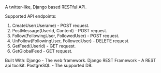 A twitter-like, Django based RESTful API.

Supported API endpoints:
1. CreateUser(Userame) - POST request.
2. PostMessage(UserId, Content) - POST request.
3. Follow(FollowingUser, FollowedUser) - POST request.
4. UnFollow(FollowingUser, FollowedUser) - DELETE request.
5. GetFeed(Userid) - GET request.
6. GetGlobalFeed - GET request.

Built With:
Django - The web framework.
Django REST Framework - A REST api toolkit.
PostgreSQL - The supported DB.

